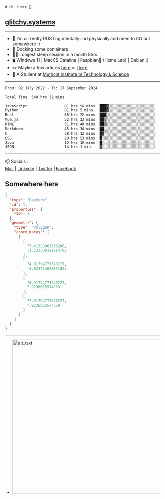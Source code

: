 ```
# Hi there 👋
```
## [glitchy.systems](https://glitchy.systems)
---

- 🌱 I’m currently RUSTing mentally and physically and need to GO out somewhere :)
- 🐋 Docking some containers
- 😶‍🌫️ Longest sleep session in a month 8hrs.
- 🖥️ Windows 11 | MacOS Catalina | Raspbian🥧 (Home Lab) | Debian :)
- ✏️ Maybe a few articles [here](https://medium.com/@advaithnarayanan8) or [there](https://medium.com/@advaithnarayanan8)
- 📑 A Student at [Muthoot Institute of Technology & Science](https://mgmits.ac.in/)



---

<!--START_SECTION:waka-->

```txt
From: 02 July 2022 - To: 17 September 2024

Total Time: 548 hrs 32 mins

JavaScript                 81 hrs 56 mins  ███▓░░░░░░░░░░░░░░░░░░░░░   14.94 %
Python                     81 hrs 5 mins   ███▓░░░░░░░░░░░░░░░░░░░░░   14.78 %
Rust                       66 hrs 22 mins  ███░░░░░░░░░░░░░░░░░░░░░░   12.10 %
Vue.js                     52 hrs 23 mins  ██▒░░░░░░░░░░░░░░░░░░░░░░   09.55 %
HTML                       51 hrs 40 mins  ██▒░░░░░░░░░░░░░░░░░░░░░░   09.42 %
Markdown                   45 hrs 34 mins  ██░░░░░░░░░░░░░░░░░░░░░░░   08.31 %
C                          38 hrs 12 mins  █▓░░░░░░░░░░░░░░░░░░░░░░░   06.96 %
CSS                        20 hrs 53 mins  █░░░░░░░░░░░░░░░░░░░░░░░░   03.81 %
Java                       19 hrs 19 mins  █░░░░░░░░░░░░░░░░░░░░░░░░   03.52 %
JSON                       14 hrs 1 min    ▓░░░░░░░░░░░░░░░░░░░░░░░░   02.56 %
```

<!--END_SECTION:waka-->

---

📫 Socials :<br>
[Mail](mailto:advaith@glitchy.systems) | [Linkedin](https://www.linkedin.com/in/advaith-narayanan-a72152214/) | [Twitter](https://twitter.com/advaithnarayan) | [Facebook](https://screenmessage.com/qinq)

## Somewhere here

```geojson
{
  "type": "Feature",
  "id": 1,
  "properties": {
    "ID": 0
  },
  "geometry": {
    "type": "Polygon",
    "coordinates": [
      [
        [
          77.41528961556286,
          11.533300191814792
        ],
        [
          74.91794771320727,
          11.823214080851884
        ],
        [
          74.91794771320727,
          7.9236625574369
        ],
        [
          77.91794771320727,
          7.9236625574369
        ]
      ]
    ]
  }
}
```


--- 
- [<img alt="alt_text" width="500px" src="https://valid.x86.fr/cache/banner/xv24bv-6.png" />](https://valid.x86.fr/xv24bv)


